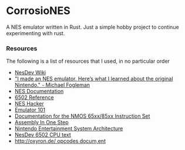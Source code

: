 # CorrosioNES

A NES emulator written in Rust. Just a simple hobby project to continue experimenting with rust.

### Resources
The following is a list of resources that I used, in no particular order
* [NesDev Wiki](http://wiki.nesdev.com/w/index.php/Nesdev_Wiki)
* ["I made an NES emulator. Here’s what I learned about the original Nintendo." - Michael Fogleman](https://medium.com/@fogleman/i-made-an-nes-emulator-here-s-what-i-learned-about-the-original-nintendo-2e078c9b28fe)
* [NES Documentation](http://nesdev.com/NESDoc.pdf)
* [6502 Reference](http://obelisk.me.uk/6502/reference.html)
* [NES Hacker](http://www.thealmightyguru.com/Games/Hacking/Wiki/index.php/)
* [Emulator 101](http://www.emulator101.com/6502-addressing-modes.html)
* [Documentation for the NMOS 65xx/85xx Instruction Set](http://nesdev.com/6502_cpu.txt)
* [Assembly In One Step](https://www.dwheeler.com/6502/oneelkruns/asm1step.html)
* [Nintendo Entertainment System Architecture](http://fms.komkon.org/EMUL8/NES.html)
* [NesDev 6502 CPU text](http://nesdev.com/6502_cpu.txt)
* [http://oxyron.de/ opcodes docum,ent](http://oxyron.de/html/opcodes02.html)
